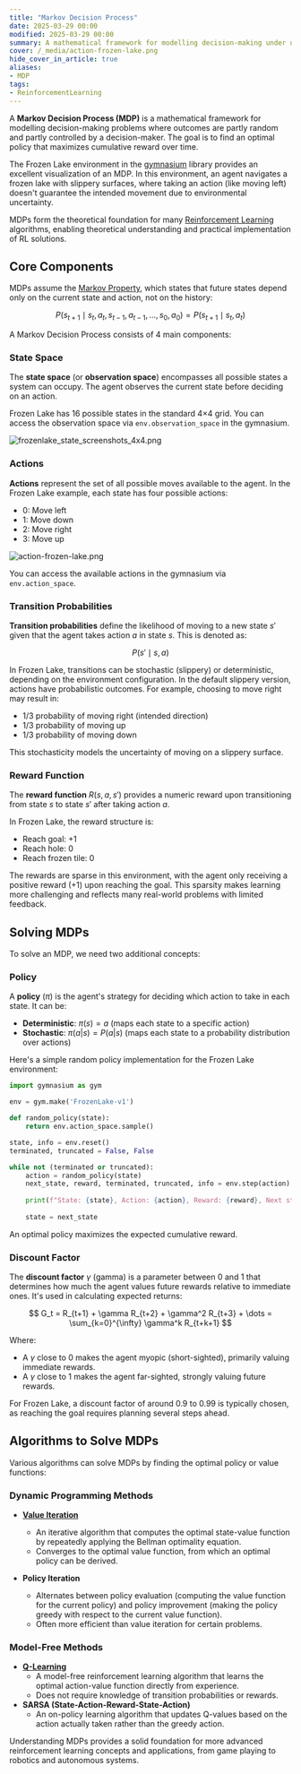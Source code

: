 ```yaml
---
title: "Markov Decision Process"
date: 2025-03-29 00:00
modified: 2025-03-29 00:00
summary: A mathematical framework for modelling decision-making under uncertainty
cover: /_media/action-frozen-lake.png
hide_cover_in_article: true
aliases:
- MDP
tags:
- ReinforcementLearning
---
```


A **Markov Decision Process (MDP)** is a mathematical framework for modelling decision-making problems where outcomes are partly random and partly controlled by a decision-maker. The goal is to find an optimal policy that maximizes cumulative reward over time.

The Frozen Lake environment in the [gymnasium](https://gymnasium.farama.org/) library provides an excellent visualization of an MDP. In this environment, an agent navigates a frozen lake with slippery surfaces, where taking an action (like moving left) doesn't guarantee the intended movement due to environmental uncertainty.

MDPs form the theoretical foundation for many [Reinforcement Learning](reinforcement-learning.md) algorithms, enabling theoretical understanding and practical implementation of RL solutions.

## Core Components

MDPs assume the [Markov Property](markov-property.md), which states that future states depend only on the current state and action, not on the history:

$$
P(s_{t+1} \mid s_t, a_t, s_{t-1}, a_{t-1}, \dots, s_0, a_0) = P(s_{t+1} \mid s_t, a_t)
$$

A Markov Decision Process consists of 4 main components:

### State Space

The **state space** (or **observation space**) encompasses all possible states a system can occupy. The agent observes the current state before deciding on an action.

Frozen Lake has 16 possible states in the standard 4×4 grid. You can access the observation space via `env.observation_space` in the gymnasium.

![frozenlake_state_screenshots_4x4.png](../_media/frozenlake_state_screenshots_4x4.png)

### Actions

**Actions** represent the set of all possible moves available to the agent. In the Frozen Lake example, each state has four possible actions:

* 0: Move left
* 1: Move down
* 2: Move right
* 3: Move up

![action-frozen-lake.png](../_media/action-frozen-lake.png)

You can access the available actions in the gymnasium via `env.action_space`.

### Transition Probabilities

**Transition probabilities** define the likelihood of moving to a new state $s'$ given that the agent takes action $a$ in state $s$. This is denoted as:

$$
P(s' \mid s, a)
$$

In Frozen Lake, transitions can be stochastic (slippery) or deterministic, depending on the environment configuration. In the default slippery version, actions have probabilistic outcomes. For example, choosing to move right may result in:

- 1/3 probability of moving right (intended direction)
- 1/3 probability of moving up
- 1/3 probability of moving down

This stochasticity models the uncertainty of moving on a slippery surface.

### Reward Function

The **reward function** $R(s, a, s')$ provides a numeric reward upon transitioning from state $s$ to state $s'$ after taking action $a$.

In Frozen Lake, the reward structure is:

- Reach goal: +1
- Reach hole: 0
- Reach frozen tile: 0

The rewards are sparse in this environment, with the agent only receiving a positive reward (+1) upon reaching the goal. This sparsity makes learning more challenging and reflects many real-world problems with limited feedback.

## Solving MDPs

To solve an MDP, we need two additional concepts:

### Policy

A **policy** ($\pi$) is the agent's strategy for deciding which action to take in each state. It can be:

- **Deterministic**: $\pi(s) = a$ (maps each state to a specific action)
- **Stochastic**: $\pi(a|s) = P(a|s)$ (maps each state to a probability distribution over actions)

Here's a simple random policy implementation for the Frozen Lake environment:

```python
import gymnasium as gym

env = gym.make('FrozenLake-v1')

def random_policy(state):
    return env.action_space.sample()

state, info = env.reset()
terminated, truncated = False, False

while not (terminated or truncated):
    action = random_policy(state)
    next_state, reward, terminated, truncated, info = env.step(action)
    
    print(f"State: {state}, Action: {action}, Reward: {reward}, Next state: {next_state}")
    
    state = next_state
```

An optimal policy maximizes the expected cumulative reward.

### Discount Factor

The **discount factor** $\gamma$ (gamma) is a parameter between 0 and 1 that determines how much the agent values future rewards relative to immediate ones. It's used in calculating expected returns:

$$
G_t = R_{t+1} + \gamma R_{t+2} + \gamma^2 R_{t+3} + \dots = \sum_{k=0}^{\infty} \gamma^k R_{t+k+1}
$$

Where:

- A $\gamma$ close to 0 makes the agent myopic (short-sighted), primarily valuing immediate rewards.
- A $\gamma$ close to 1 makes the agent far-sighted, strongly valuing future rewards.

For Frozen Lake, a discount factor of around 0.9 to 0.99 is typically chosen, as reaching the goal requires planning several steps ahead.

## Algorithms to Solve MDPs

Various algorithms can solve MDPs by finding the optimal policy or value functions:

### Dynamic Programming Methods

* **[Value Iteration](Value%20Iteration.md)**
    * An iterative algorithm that computes the optimal state-value function by repeatedly applying the Bellman optimality equation.
    * Converges to the optimal value function, from which an optimal policy can be derived.

* **Policy Iteration**
    * Alternates between policy evaluation (computing the value function for the current policy) and policy improvement (making the policy greedy with respect to the current value function).
    * Often more efficient than value iteration for certain problems.

### Model-Free Methods

* **[Q-Learning](q-learning.md)**
    * A model-free reinforcement learning algorithm that learns the optimal action-value function directly from experience.
    * Does not require knowledge of transition probabilities or rewards.
* **SARSA (State-Action-Reward-State-Action)**
    * An on-policy learning algorithm that updates Q-values based on the action actually taken rather than the greedy action.

Understanding MDPs provides a solid foundation for more advanced reinforcement learning concepts and applications, from game playing to robotics and autonomous systems.